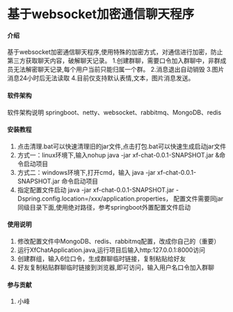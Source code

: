 # 基于websocket加密通信聊天程序

#### 介绍
基于websocket加密通信聊天程序,使用特殊的加密方式，对通信进行加密，防止第三方获取聊天内容，破解聊天记录。
1.创建群聊，需要口令加入群聊中，非群成员无法解密聊天记录,每个用户当前只能归属一个群。
2.消息退出自动销毁
3.图片消息24小时后无法读取
4.目前仅支持默认表情,文本，图片消息发送。



#### 软件架构
软件架构说明
springboot、netty、websocket、rabbitmq、MongoDB、redis


#### 安装教程

1.  点击清理.bat可以快速清理旧的jar文件,点击打包.bat可以快速生成启动jar文件
2.  方式一：linux环境下,输入nohup java -jar xf-chat-0.0.1-SNAPSHOT.jar &命令启动项目
3.  方式二：windows环境下,打开cmd，输入 java -jar xf-chat-0.0.1-SNAPSHOT.jar 命令启动项目
4.  指定配置文件启动 java -jar xf-chat-0.0.1-SNAPSHOT.jar -Dspring.config.location=/xxx/application.properties，
    配置文件需要同jar同级目录下面,使用绝对路径，参考springboot外置配置文件启动

#### 使用说明
1.  修改配置文件中MongoDB、redis、rabbitmq配置，改成你自己的（重要）
2.  运行XfChatApplication.java,运行项目后输入http:127.0.0.1:8000访问
3.  创建群组，输入6位口令，生成群聊临时链接，复制粘贴给好友
4.  好友复制粘贴群聊临时链接到浏览器,即可访问，输入用户名口令加入群聊

#### 参与贡献

1.  小峰

